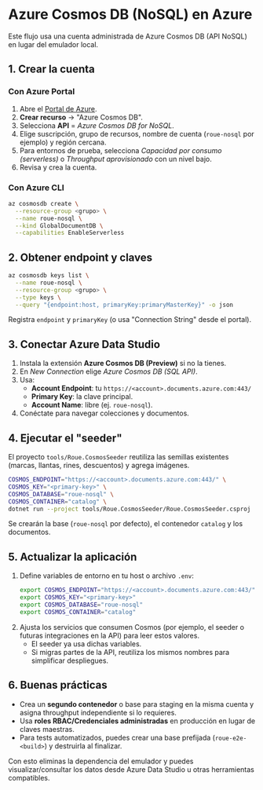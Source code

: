 # Azure Cosmos DB (NoSQL) en Azure

Este flujo usa una cuenta administrada de Azure Cosmos DB (API NoSQL) en lugar del emulador local.

## 1. Crear la cuenta

### Con Azure Portal
1. Abre el [Portal de Azure](https://portal.azure.com/).
2. **Crear recurso** → "Azure Cosmos DB".
3. Selecciona **API** = *Azure Cosmos DB for NoSQL*.
4. Elige suscripción, grupo de recursos, nombre de cuenta (`roue-nosql` por ejemplo) y región cercana.
5. Para entornos de prueba, selecciona *Capacidad por consumo (serverless)* o *Throughput aprovisionado* con un nivel bajo.
6. Revisa y crea la cuenta.

### Con Azure CLI
```bash
az cosmosdb create \
  --resource-group <grupo> \
  --name roue-nosql \
  --kind GlobalDocumentDB \
  --capabilities EnableServerless
```

## 2. Obtener endpoint y claves
```bash
az cosmosdb keys list \
  --name roue-nosql \
  --resource-group <grupo> \
  --type keys \
  --query "{endpoint:host, primaryKey:primaryMasterKey}" -o json
```
Registra `endpoint` y `primaryKey` (o usa "Connection String" desde el portal).

## 3. Conectar Azure Data Studio
1. Instala la extensión **Azure Cosmos DB (Preview)** si no la tienes.
2. En *New Connection* elige *Azure Cosmos DB (SQL API)*.
3. Usa:
   - **Account Endpoint**: tu `https://<account>.documents.azure.com:443/`
   - **Primary Key**: la clave principal.
   - **Account Name**: libre (ej. `roue-nosql`).
4. Conéctate para navegar colecciones y documentos.

## 4. Ejecutar el "seeder"
El proyecto `tools/Roue.CosmosSeeder` reutiliza las semillas existentes (marcas, llantas, rines, descuentos) y agrega imágenes.

```bash
COSMOS_ENDPOINT="https://<account>.documents.azure.com:443/" \
COSMOS_KEY="<primary-key>" \
COSMOS_DATABASE="roue-nosql" \
COSMOS_CONTAINER="catalog" \
dotnet run --project tools/Roue.CosmosSeeder/Roue.CosmosSeeder.csproj
```

Se crearán la base (`roue-nosql` por defecto), el contenedor `catalog` y los documentos.

## 5. Actualizar la aplicación

1. Define variables de entorno en tu host o archivo `.env`:
   ```bash
   export COSMOS_ENDPOINT="https://<account>.documents.azure.com:443/"
   export COSMOS_KEY="<primary-key>"
   export COSMOS_DATABASE="roue-nosql"
   export COSMOS_CONTAINER="catalog"
   ```
2. Ajusta los servicios que consumen Cosmos (por ejemplo, el seeder o futuras integraciones en la API) para leer estos valores.
   - El seeder ya usa dichas variables.
   - Si migras partes de la API, reutiliza los mismos nombres para simplificar despliegues.

## 6. Buenas prácticas
- Crea un **segundo contenedor** o base para staging en la misma cuenta y asigna throughput independiente si lo requieres.
- Usa **roles RBAC/Credenciales administradas** en producción en lugar de claves maestras.
- Para tests automatizados, puedes crear una base prefijada (`roue-e2e-<build>`) y destruirla al finalizar.

Con esto eliminas la dependencia del emulador y puedes visualizar/consultar los datos desde Azure Data Studio u otras herramientas compatibles.
